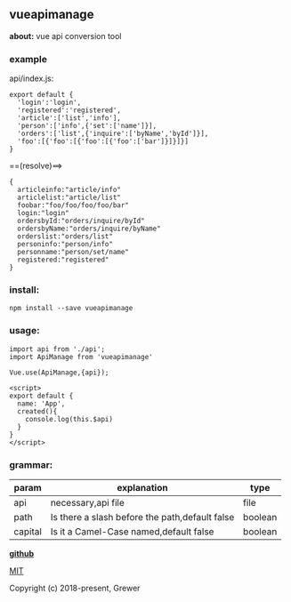 ## vueapimanage  

**about:**  vue api conversion tool

### example  
api/index.js:
```
export default {
  'login':'login',
  'registered':'registered',
  'article':['list','info'],
  'person':['info',{'set':['name']}],
  'orders':['list',{'inquire':['byName','byId']}],
  'foo':[{'foo':[{'foo':[{'foo':['bar']}]}]}]
}
```

==(resolve)==> 
```
{
  articleinfo:"article/info"
  articlelist:"article/list"
  foobar:"foo/foo/foo/foo/bar"
  login:"login"
  ordersbyId:"orders/inquire/byId"
  ordersbyName:"orders/inquire/byName"
  orderslist:"orders/list"
  personinfo:"person/info"
  personname:"person/set/name"
  registered:"registered"
}
```

### install:  
```
npm install --save vueapimanage
```


### usage:   

```
import api from './api';
import ApiManage from 'vueapimanage'

Vue.use(ApiManage,{api});
```

```
<script>
export default {
  name: 'App',
  created(){
    console.log(this.$api)
  }
}
</script>
```

### grammar:  
param | explanation | type
------|---------- | ----
api | necessary,api file | file
path | Is there a slash before the path,default false | boolean
capital | Is it a Camel-Case named,default false | boolean

**[github](https://github.com/Grewer/appleCameraFix)**


[MIT](http://opensource.org/licenses/MIT)

Copyright (c) 2018-present, Grewer
